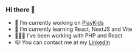 ### Hi there 👋

- 🔭 I’m currently working on [PlayKids](https://playkidsgroup.com)
- 🌱 I’m currently learning React, NextJS and Vite
- 👨🏻‍💻 I've been working with PHP and React
- 📪 You can contact me at my [LinkedIn](https://www.linkedin.com/in/ismaelmfreitas/)
